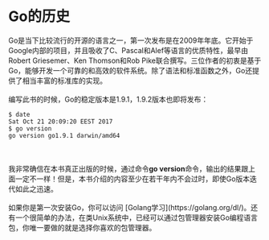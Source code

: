 # **Go的历史**
Go是当下比较流行的开源的语言之一，第一次发布是在2009年年底。它开始于Google内部的项目，并且吸收了C、Pascal和Alef等语言的优质特性，最早由Robert Griesemer、Ken Thomson和Rob Pike联合撰写。三位作者的初衷是基于Go，能够开发一个可靠的和高效的软件系统。除了语法和标准函数之外，Go还提供了相当丰富的标准库的实现。
<br>
<br>
编写此书的时候，Go的稳定版本是1.9.1，1.9.2版本也即将发布：
<br>
```
$ date
Sat Oct 21 20:09:20 EEST 2017
$ go version
go version go1.9.1 darwin/amd64
```
<br>
<br>
我非常确信在本书真正出版的时候，通过命令<b>go version</b>命令，输出的结果跟上面一定不一样！但是，本书介绍的内容至少在若干年内不会过时，即使Go版本迭代如此之迅速。
<br>
<br>
如果你是第一次安装Go，你可以访问 [Golang学习](https://golang.org/dl/)。还有一个很简单的办法，在类Unix系统中，已经可以通过包管理器安装Go编程语言包，你唯一要做的就是选择你喜欢的包管理器。